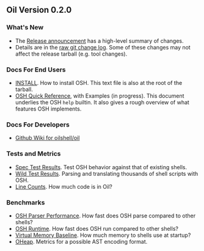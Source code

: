 <!-- NOTE: This file is at /release/$VERSION/index.html -->

Oil Version 0.2.0
-----------------

### What's New

- The [Release announcement](announcement.html) has a high-level summary of
  changes.
- Details are in the [raw git change log](changelog.html).  Some of these
  changes may not affect the release tarball (e.g. tool changes).

### Docs For End Users

- [INSTALL](doc/INSTALL.html).  How to install OSH.  This text file is also at
  the root of the tarball.
- [OSH Quick Reference](doc/osh-quick-ref.html), with Examples (in progress).
  This document underlies the OSH `help` builtin.  It also gives a rough
  overview of what features OSH implements.

### Docs For Developers

- [Github Wiki for oilshell/oil](https://github.com/oilshell/oil/wiki)

### Tests and Metrics

- [Spec Test Results](test/spec.wwz/).  Test OSH behavior against
  that of existing shells.
- [Wild Test Results](test/wild.wwz/).  Parsing and translating thousands of
  shell scripts with OSH.
- [Line Counts](metrics/line-counts.wwz/).  How much code is in Oil?

### Benchmarks

- [OSH Parser Performance](benchmarks.wwz/osh-parser/).  How fast does OSH
  parse compared to other shells?
- [OSH Runtime](benchmarks.wwz/osh-runtime/).  How fast does OSH
  run compared to other shells?
- [Virtual Memory Baseline](benchmarks.wwz/vm-baseline/).  How much memory to
  shells use at startup?
- [OHeap](benchmarks.wwz/oheap/).  Metrics for a possible AST encoding format.


<!-- TODO: 
benchmarks/
  virtual-memory/
src/                       annotated/cross-referenced source code
coverage/                  code coverage in Python and C
metrics/                   line-counts, debug info size?
-->
